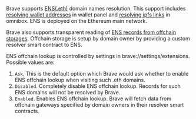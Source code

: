 Brave supports [ENS(.eth)](https://docs.ens.domains/) domain names resolution. This support includes [resolving wallet addresses](https://docs.ens.domains/ens-improvement-proposals/ensip-1-ens#addr) in wallet panel and [resolving ipfs links](https://docs.ens.domains/ens-improvement-proposals/ensip-7-contenthash-field) in omnibox. ENS is deployed on the Ethereum main network.

Brave also supports transparent reading of [ENS records from offchain storages](https://docs.ens.domains/dapp-developer-guide/ens-l2-offchain). Offchain storage is setup by domain owner by providing a custom resolver smart contract to ENS.

ENS offchain lookup is controlled by settings in brave://settings/extensions. Possible values are:
1. `Ask`. This is the default option which Brave would ask whether to enable ENS offchain lookup when visiting such .eth domains.
2. `Disabled`. Completely disable ENS offchain lookup. Records for such ENS domains will not be resolved by Brave.
3. `Enabled`. Enables ENS offchain lookup. Brave will fetch data from offchain gateways specified by domain owners in their resolver smart contracts.